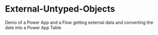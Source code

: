 # External-Untyped-Objects
Demo of a Power App and a Flow getting external data and converting the date into a Power App Table

